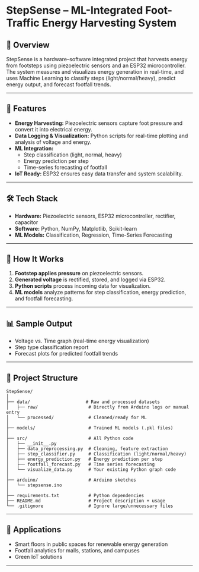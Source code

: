 # StepSense – ML-Integrated Foot-Traffic Energy Harvesting System

## 📌 Overview

StepSense is a hardware–software integrated project that harvests energy from footsteps using piezoelectric sensors and an ESP32 microcontroller. The system measures and visualizes energy generation in real-time, and uses Machine Learning to classify steps (light/normal/heavy), predict energy output, and forecast footfall trends.

---

## 🔧 Features

- **Energy Harvesting:** Piezoelectric sensors capture foot pressure and convert it into electrical energy.
- **Data Logging & Visualization:** Python scripts for real-time plotting and analysis of voltage and energy.
- **ML Integration:**
  - Step classification (light, normal, heavy)
  - Energy prediction per step
  - Time-series forecasting of footfall
- **IoT Ready:** ESP32 ensures easy data transfer and system scalability.

---

## 🛠️ Tech Stack

- **Hardware:** Piezoelectric sensors, ESP32 microcontroller, rectifier, capacitor
- **Software:** Python, NumPy, Matplotlib, Scikit-learn
- **ML Models:** Classification, Regression, Time-Series Forecasting

---

## 🚀 How It Works

1. **Footstep applies pressure** on piezoelectric sensors.
2. **Generated voltage** is rectified, stored, and logged via ESP32.
3. **Python scripts** process incoming data for visualization.
4. **ML models** analyze patterns for step classification, energy prediction, and footfall forecasting.

---

## 📊 Sample Output

- Voltage vs. Time graph (real-time energy visualization)
- Step type classification report
- Forecast plots for predicted footfall trends

---

## 📂 Project Structure

```
StepSense/
│
├── data/                     # Raw and processed datasets
│   ├── raw/                   # Directly from Arduino logs or manual entry
│   └── processed/             # Cleaned/ready for ML
│
├── models/                    # Trained ML models (.pkl files)
│
├── src/                       # All Python code
│   ├── __init__.py
│   ├── data_preprocessing.py  # Cleaning, feature extraction
│   ├── step_classifier.py     # Classification (light/normal/heavy)
│   ├── energy_prediction.py   # Energy prediction per step
│   ├── footfall_forecast.py   # Time series forecasting
│   └── visualize_data.py      # Your existing Python graph code
│
├── arduino/                   # Arduino sketches
│   └── stepsense.ino
│
├── requirements.txt           # Python dependencies
├── README.md                  # Project description + usage
└── .gitignore                 # Ignore large/unnecessary files
```

---

## 🎯 Applications

- Smart floors in public spaces for renewable energy generation
- Footfall analytics for malls, stations, and campuses
- Green IoT solutions

---

